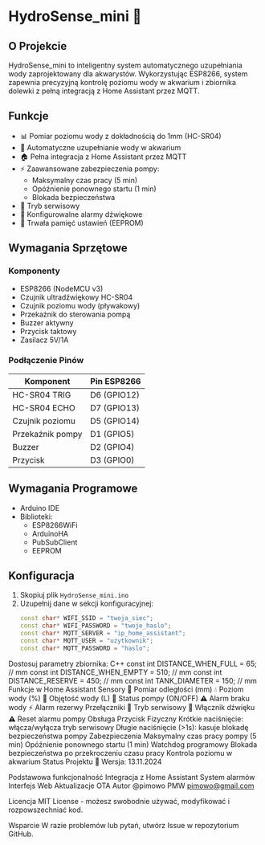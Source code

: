 # HydroSense_mini 🌊

## O Projekcie
HydroSense_mini to inteligentny system automatycznego uzupełniania wody zaprojektowany dla akwarystów. Wykorzystując ESP8266, system zapewnia precyzyjną kontrolę poziomu wody w akwarium i zbiornika dolewki z pełną integracją z Home Assistant przez MQTT.

## Funkcje
- 📊 Pomiar poziomu wody z dokładnością do 1mm (HC-SR04)
- 🚰 Automatyczne uzupełnianie wody w akwarium
- 🏠 Pełna integracja z Home Assistant przez MQTT
- ⚡ Zaawansowane zabezpieczenia pompy:
  - Maksymalny czas pracy (5 min)
  - Opóźnienie ponownego startu (1 min)
  - Blokada bezpieczeństwa
- 🔧 Tryb serwisowy
- 🔔 Konfigurowalne alarmy dźwiękowe
- 💾 Trwała pamięć ustawień (EEPROM)

## Wymagania Sprzętowe

### Komponenty
- ESP8266 (NodeMCU v3)
- Czujnik ultradźwiękowy HC-SR04
- Czujnik poziomu wody (pływakowy)
- Przekaźnik do sterowania pompą
- Buzzer aktywny
- Przycisk taktowy
- Zasilacz 5V/1A

### Podłączenie Pinów
| Komponent | Pin ESP8266 |
|-----------|-------------|
| HC-SR04 TRIG | D6 (GPIO12) |
| HC-SR04 ECHO | D7 (GPIO13) |
| Czujnik poziomu | D5 (GPIO14) |
| Przekaźnik pompy | D1 (GPIO5) |
| Buzzer | D2 (GPIO4) |
| Przycisk | D3 (GPIO0) |

## Wymagania Programowe
- Arduino IDE
- Biblioteki:
  - ESP8266WiFi
  - ArduinoHA
  - PubSubClient
  - EEPROM

## Konfiguracja
1. Skopiuj plik `HydroSense_mini.ino`
2. Uzupełnij dane w sekcji konfiguracyjnej:
   ```cpp
   const char* WIFI_SSID = "twoja_siec";
   const char* WIFI_PASSWORD = "twoje_haslo";
   const char* MQTT_SERVER = "ip_home_assistant";
   const char* MQTT_USER = "uzytkownik";
   const char* MQTT_PASSWORD = "haslo";
Dostosuj parametry zbiornika:
C++
const int DISTANCE_WHEN_FULL = 65;   // mm
const int DISTANCE_WHEN_EMPTY = 510;  // mm
const int DISTANCE_RESERVE = 450;     // mm
const int TANK_DIAMETER = 150;        // mm
Funkcje w Home Assistant
Sensory
📏 Pomiar odległości (mm)
💧 Poziom wody (%)
🌊 Objętość wody (L)
💪 Status pompy (ON/OFF)
⚠️ Alarm braku wody
⚡ Alarm rezerwy
Przełączniki
🔧 Tryb serwisowy
🔔 Włącznik dźwięku
⚠️ Reset alarmu pompy
Obsługa
Przycisk Fizyczny
Krótkie naciśnięcie: włącza/wyłącza tryb serwisowy
Długie naciśnięcie (>1s): kasuje blokadę bezpieczeństwa pompy
Zabezpieczenia
Maksymalny czas pracy pompy (5 min)
Opóźnienie ponownego startu (1 min)
Watchdog programowy
Blokada bezpieczeństwa po przekroczeniu czasu pracy
Kontrola poziomu w akwarium
Status Projektu
🚧 Wersja: 13.11.2024

Podstawowa funkcjonalność
Integracja z Home Assistant
System alarmów
Interfejs Web
Aktualizacje OTA
Autor
@pimowo
PMW 
pimowo@gmail.com

Licencja
MIT License - możesz swobodnie używać, modyfikować i rozpowszechniać kod.

Wsparcie
W razie problemów lub pytań, utwórz Issue w repozytorium GitHub.
